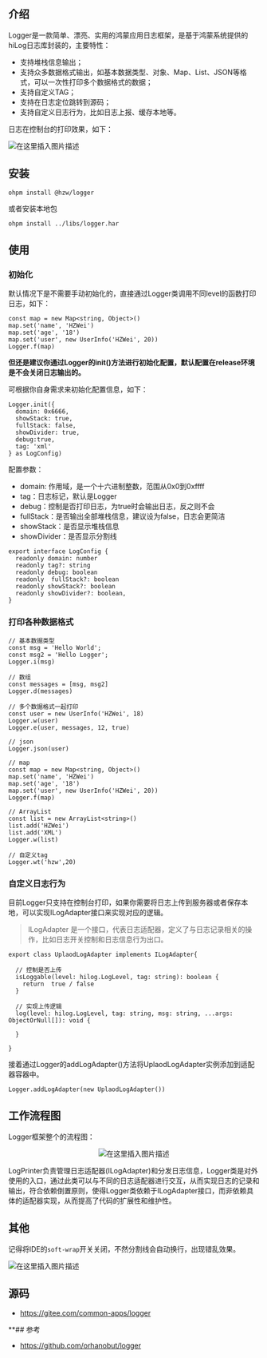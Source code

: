 ## 介绍

Logger是一款简单、漂亮、实用的鸿蒙应用日志框架，是基于鸿蒙系统提供的hiLog日志库封装的，主要特性：

- 支持堆栈信息输出；
- 支持众多数据格式输出，如基本数据类型、对象、Map、List、JSON等格式，可以一次性打印多个数据格式的数据；
- 支持自定义TAG；
- 支持在日志定位跳转到源码；
- 支持自定义日志行为，比如日志上报、缓存本地等。

日志在控制台的打印效果，如下：

![在这里插入图片描述](https://i-blog.csdnimg.cn/direct/f07550fbabfb4e07a7438041e47ec4d9.png)


## 安装

```
ohpm install @hzw/logger
```

或者安装本地包

```
ohpm install ../libs/logger.har
```

## 使用

### 初始化

默认情况下是不需要手动初始化的，直接通过Logger类调用不同level的函数打印日志，如下：

```
const map = new Map<string, Object>()
map.set('name', 'HZWei')
map.set('age', '18')
map.set('user', new UserInfo('HZWei', 20))
Logger.f(map)
```

**但还是建议你通过Logger的init()方法进行初始化配置，默认配置在release环境是不会关闭日志输出的。**

可根据你自身需求来初始化配置信息，如下：

```
Logger.init({
  domain: 0x6666,
  showStack: true,
  fullStack: false,
  showDivider: true,
  debug:true,
  tag: 'xml'
} as LogConfig)
```

配置参数：

- domain: 作用域，是一个十六进制整数，范围从0x0到0xffff
- tag：日志标记，默认是Logger
- debug：控制是否打印日志，为true时会输出日志，反之则不会
- fullStack：是否输出全部堆栈信息，建议设为false，日志会更简洁
- showStack：是否显示堆栈信息
- showDivider：是否显示分割线

```
export interface LogConfig {
  readonly domain: number 
  readonly tag?: string
  readonly debug: boolean
  readonly  fullStack?: boolean
  readonly showStack?: boolean
  readonly showDivider?: boolean,
}
```

### 打印各种数据格式

```
// 基本数据类型
const msg = 'Hello World';
const msg2 = 'Hello Logger';
Logger.i(msg)

// 数组
const messages = [msg, msg2]
Logger.d(messages)

// 多个数据格式一起打印
const user = new UserInfo('HZWei', 18)
Logger.w(user)
Logger.e(user, messages, 12, true)

// json
Logger.json(user)

// map
const map = new Map<string, Object>()
map.set('name', 'HZWei')
map.set('age', '18')
map.set('user', new UserInfo('HZWei', 20))
Logger.f(map)

// ArrayList
const list = new ArrayList<string>()
list.add('HZWei')
list.add('XML')
Logger.w(list)

// 自定义tag
Logger.wt('hzw',20)
```

### 自定义日志行为

目前Logger只支持在控制台打印，如果你需要将日志上传到服务器或者保存本地，可以实现ILogAdapter接口来实现对应的逻辑。

> ILogAdapter 是一个接口，代表日志适配器，定义了与日志记录相关的操作，比如日志开关控制和日志信息行为出口。


```
export class UplaodLogAdapter implements ILogAdapter{

  // 控制是否上传    
  isLoggable(level: hilog.LogLevel, tag: string): boolean {
    return  true / false
  }
  
  // 实现上传逻辑
  log(level: hilog.LogLevel, tag: string, msg: string, ...args: ObjectOrNull[]): void {
      
  }

}
```

接着通过Logger的addLogAdapter()方法将UplaodLogAdapter实例添加到适配器容器中。

```
Logger.addLogAdapter(new UplaodLogAdapter())
```

## 工作流程图

Logger框架整个的流程图：


<center>

![在这里插入图片描述](https://i-blog.csdnimg.cn/direct/947f4b13189845fca93ea9613cd9e790.png)


</center>


LogPrinter负责管理日志适配器(ILogAdapter)和分发日志信息，Logger类是对外使用的入口，通过此类可以与不同的日志适配器进行交互，从而实现日志的记录和输出，符合依赖倒置原则，使得Logger类依赖于ILogAdapter接口，而非依赖具体的适配器实现，从而提高了代码的扩展性和维护性。


## 其他

记得将IDE的`soft-wrap`开关关闭，不然分割线会自动换行，出现错乱效果。




![在这里插入图片描述](https://i-blog.csdnimg.cn/direct/51d905156f9248ab96120f6f90ac27d9.png)


## 源码

- https://gitee.com/common-apps/logger

**## 参考


- https://github.com/orhanobut/logger


